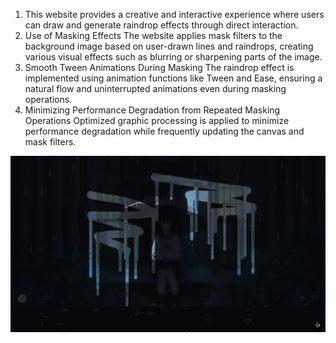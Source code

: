1. This website provides a creative and interactive experience where users can draw and generate raindrop effects through direct interaction.
2. Use of Masking Effects The website applies mask filters to the background image based on user-drawn lines and raindrops, creating various visual effects such as blurring or sharpening parts of the image.
3. Smooth Tween Animations During Masking The raindrop effect is implemented using animation functions like Tween and Ease, ensuring a natural flow and uninterrupted animations even during masking operations.
4. Minimizing Performance Degradation from Repeated Masking Operations Optimized graphic processing is applied to minimize performance degradation while frequently updating the canvas and mask filters.

![Alt text](/Rainy.png)
